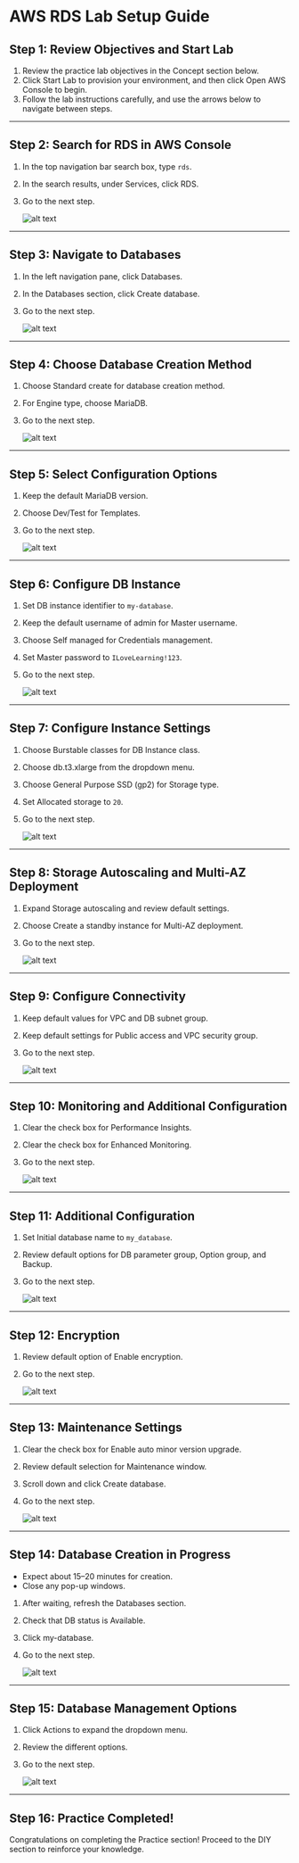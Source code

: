 # AWS RDS Lab Setup Guide

## Step 1: Review Objectives and Start Lab

1. Review the practice lab objectives in the Concept section below.
2. Click Start Lab to provision your environment, and then click Open AWS Console to begin.
3. Follow the lab instructions carefully, and use the arrows below to navigate between steps.


---

## Step 2: Search for RDS in AWS Console

1. In the top navigation bar search box, type `rds`.
2. In the search results, under Services, click RDS.
3. Go to the next step.

    ![alt text](<Screenshot from 2024-04-11 21-14-23.png>)

---

## Step 3: Navigate to Databases

1. In the left navigation pane, click Databases.
2. In the Databases section, click Create database.
3. Go to the next step.

    ![alt text](<Screenshot from 2024-04-11 21-14-46.png>)

---

## Step 4: Choose Database Creation Method

1. Choose Standard create for database creation method.
2. For Engine type, choose MariaDB.
3. Go to the next step.

    ![alt text](<Screenshot from 2024-04-11 21-15-36.png>)

---

## Step 5: Select Configuration Options

1. Keep the default MariaDB version.
2. Choose Dev/Test for Templates.
3. Go to the next step.

    ![alt text](<Screenshot from 2024-04-11 21-16-09.png>)

---

## Step 6: Configure DB Instance

1. Set DB instance identifier to `my-database`.
2. Keep the default username of admin for Master username.
3. Choose Self managed for Credentials management.
4. Set Master password to `ILoveLearning!123`.
5. Go to the next step.

    ![alt text](<Screenshot from 2024-04-11 21-18-47.png>)

---

## Step 7: Configure Instance Settings

1. Choose Burstable classes for DB Instance class.
2. Choose db.t3.xlarge from the dropdown menu.
3. Choose General Purpose SSD (gp2) for Storage type.
4. Set Allocated storage to `20`.
5. Go to the next step.

    ![alt text](<Screenshot from 2024-04-11 21-19-54-1.png>)

---

## Step 8: Storage Autoscaling and Multi-AZ Deployment

1. Expand Storage autoscaling and review default settings.
2. Choose Create a standby instance for Multi-AZ deployment.
3. Go to the next step.

    ![alt text](<Screenshot from 2024-04-11 21-21-01-1.png>)

---

## Step 9: Configure Connectivity

1. Keep default values for VPC and DB subnet group.
2. Keep default settings for Public access and VPC security group.
3. Go to the next step.

    ![alt text](<Screenshot from 2024-04-11 21-23-12.png>)

---

## Step 10: Monitoring and Additional Configuration

1. Clear the check box for Performance Insights.
2. Clear the check box for Enhanced Monitoring.
3. Go to the next step.

    ![alt text](<Screenshot from 2024-04-11 21-24-07-1.png>)

---

## Step 11: Additional Configuration

1. Set Initial database name to `my_database`.
2. Review default options for DB parameter group, Option group, and Backup.
3. Go to the next step.

    ![alt text](<Screenshot from 2024-04-11 21-25-07.png>)

---

## Step 12: Encryption

1. Review default option of Enable encryption.
2. Go to the next step.

    ![alt text](<Screenshot from 2024-04-11 21-25-45.png>)

---

## Step 13: Maintenance Settings

1. Clear the check box for Enable auto minor version upgrade.
2. Review default selection for Maintenance window.
3. Scroll down and click Create database.
4. Go to the next step.

    ![alt text](<Screenshot from 2024-04-11 21-26-18.png>)

---

## Step 14: Database Creation in Progress

- Expect about 15–20 minutes for creation.
- Close any pop-up windows.

1. After waiting, refresh the Databases section.
2. Check that DB status is Available.
3. Click my-database.
4. Go to the next step.

    ![alt text](<Screenshot from 2024-04-11 21-34-18.png>)

---

## Step 15: Database Management Options

1. Click Actions to expand the dropdown menu.
2. Review the different options.
3. Go to the next step.

    ![alt text](<Screenshot from 2024-04-11 21-46-07-1.png>)

---

## Step 16: Practice Completed!

Congratulations on completing the Practice section! Proceed to the DIY section to reinforce your knowledge.


